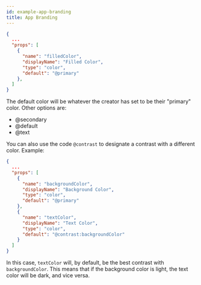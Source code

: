 ```yaml
---
id: example-app-branding
title: App Branding
---
```


```json
{
  ...
  "props": [
    {
      "name": "filledColor",
      "displayName": "Filled Color",
      "type": "color",
      "default": "@primary"
    },
  ]
}

```

The default color will be whatever the creator has set to be their "primary" color. Other options are:

- @secondary
- @default
- @text

You can also use the code `@contrast` to designate a contrast with a different color. Example:

```json
{
  ...
  "props": [
    {
      "name": "backgroundColor",
      "displayName": "Background Color",
      "type": "color",
      "default": "@primary"
    },
    {
      "name": "textColor",
      "displayName": "Text Color",
      "type": "color",
      "default": "@contrast:backgroundColor"
    }
  ]
}
```

In this case, `textColor` will, by default, be the best contrast with `backgroundColor`. This means
that if the background color is light, the text color will be dark, and vice versa.